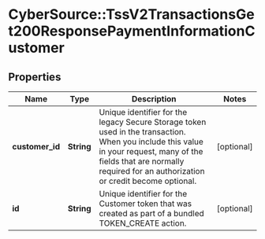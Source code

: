 # CyberSource::TssV2TransactionsGet200ResponsePaymentInformationCustomer

## Properties
Name | Type | Description | Notes
------------ | ------------- | ------------- | -------------
**customer_id** | **String** | Unique identifier for the legacy Secure Storage token used in the transaction. When you include this value in your request, many of the fields that are normally required for an authorization or credit become optional.  | [optional] 
**id** | **String** | Unique identifier for the Customer token that was created as part of a bundled TOKEN_CREATE action.  | [optional] 


